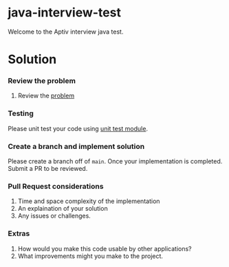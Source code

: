 # java-interview-test
Welcome to the Aptiv interview java test.

# Solution
### Review the problem
1. Review the [problem](https://github.com/kpderoshAptiv/java-interview-test/issues/1)

### Testing
Please unit test your code using [unit test module](app/src/test/java/interview/exam/InterviewUnitTests.java).
### Create a branch and implement solution
Please create a branch off of ```main```. Once your implementation is completed. Submit a PR to be reviewed.

### Pull Request considerations
1. Time and space complexity of the implementation
2. An explaination of your solution
3. Any issues or challenges.

### Extras
1. How would you make this code usable by other applications?
2. What improvements might you make to the project.